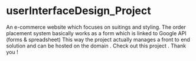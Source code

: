 # userInterfaceDesign_Project
An e-commerce website which focuses on suitings and styling.
The order placement system basically works as a form which is linked to Google API (forms & spreadsheet)
This way the project actually manages a front to end solution and can be hosted on the domain .
Check out this project . 
Thank you !
